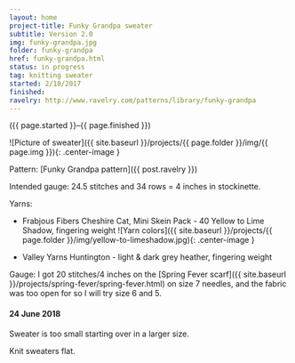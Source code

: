 ```yaml
---
layout: home
project-title: Funky Grandpa sweater
subtitle: Version 2.0
img: funky-grandpa.jpg
folder: funky-grandpa
href: funky-grandpa.html
status: in progress
tag: knitting sweater
started: 2/18/2017
finished:
ravelry: http://www.ravelry.com/patterns/library/funky-grandpa
---
```

<p class="center">({{ page.started }}–{{ page.finished }})</p>

![Picture of sweater]({{ site.baseurl }}/projects/{{ page.folder }}/img/{{ page.img }}){: .center-image }

Pattern: [Funky Grandpa pattern]({{ post.ravelry }})

Intended gauge: 24.5 stitches and 34 rows = 4 inches in stockinette.

Yarns:

* Frabjous Fibers Cheshire Cat, Mini Skein Pack - 40 Yellow to Lime Shadow, fingering weight
![Yarn colors]({{ site.baseurl }}/projects/{{ page.folder }}/img/yellow-to-limeshadow.jpg){: .center-image }

* Valley Yarns Huntington - light & dark grey heather, fingering weight

Gauge:
I got 20 stitches/4 inches on the [Spring Fever scarf]({{ site.baseurl }}/projects/spring-fever/spring-fever.html) on size 7 needles, and the fabric was too open for so I will try size 6 and 5.

#### 24 June 2018
Sweater is too small starting over in a larger size.

Knit sweaters flat.